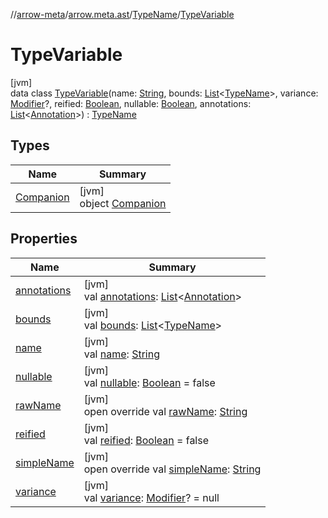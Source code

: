 //[arrow-meta](../../../../index.md)/[arrow.meta.ast](../../index.md)/[TypeName](../index.md)/[TypeVariable](index.md)

# TypeVariable

[jvm]\
data class [TypeVariable](index.md)(name: [String](https://kotlinlang.org/api/latest/jvm/stdlib/kotlin/-string/index.html), bounds: [List](https://kotlinlang.org/api/latest/jvm/stdlib/kotlin.collections/-list/index.html)&lt;[TypeName](../index.md)&gt;, variance: [Modifier](../../-modifier/index.md)?, reified: [Boolean](https://kotlinlang.org/api/latest/jvm/stdlib/kotlin/-boolean/index.html), nullable: [Boolean](https://kotlinlang.org/api/latest/jvm/stdlib/kotlin/-boolean/index.html), annotations: [List](https://kotlinlang.org/api/latest/jvm/stdlib/kotlin.collections/-list/index.html)&lt;[Annotation](../../-annotation/index.md)&gt;) : [TypeName](../index.md)

## Types

| Name | Summary |
|---|---|
| [Companion](-companion/index.md) | [jvm]<br>object [Companion](-companion/index.md) |

## Properties

| Name | Summary |
|---|---|
| [annotations](annotations.md) | [jvm]<br>val [annotations](annotations.md): [List](https://kotlinlang.org/api/latest/jvm/stdlib/kotlin.collections/-list/index.html)&lt;[Annotation](../../-annotation/index.md)&gt; |
| [bounds](bounds.md) | [jvm]<br>val [bounds](bounds.md): [List](https://kotlinlang.org/api/latest/jvm/stdlib/kotlin.collections/-list/index.html)&lt;[TypeName](../index.md)&gt; |
| [name](name.md) | [jvm]<br>val [name](name.md): [String](https://kotlinlang.org/api/latest/jvm/stdlib/kotlin/-string/index.html) |
| [nullable](nullable.md) | [jvm]<br>val [nullable](nullable.md): [Boolean](https://kotlinlang.org/api/latest/jvm/stdlib/kotlin/-boolean/index.html) = false |
| [rawName](raw-name.md) | [jvm]<br>open override val [rawName](raw-name.md): [String](https://kotlinlang.org/api/latest/jvm/stdlib/kotlin/-string/index.html) |
| [reified](reified.md) | [jvm]<br>val [reified](reified.md): [Boolean](https://kotlinlang.org/api/latest/jvm/stdlib/kotlin/-boolean/index.html) = false |
| [simpleName](simple-name.md) | [jvm]<br>open override val [simpleName](simple-name.md): [String](https://kotlinlang.org/api/latest/jvm/stdlib/kotlin/-string/index.html) |
| [variance](variance.md) | [jvm]<br>val [variance](variance.md): [Modifier](../../-modifier/index.md)? = null |
